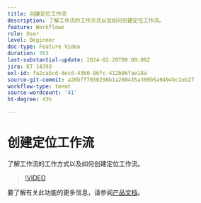 ```yaml
---
title: 创建定位工作流
description: 了解工作流的工作方式以及如何创建定位工作流。
feature: Workflows
role: User
level: Beginner
doc-type: Feature Video
duration: 763
last-substantial-update: 2024-02-28T00:00:00Z
jira: KT-14393
exl-id: fa2ca5cd-decd-4360-86fc-412b06fae18a
source-git-commit: a20bff7850298b1a280435a369b5a9494bc2eb27
workflow-type: tm+mt
source-wordcount: '41'
ht-degree: 43%

---
```


# 创建定位工作流

了解工作流的工作方式以及如何创建定位工作流。

>[!VIDEO](https://video.tv.adobe.com/v/3425873/?learn=on)


要了解有关此功能的更多信息，请参阅[产品文档](https://experienceleague.adobe.com/docs/campaign-web/v8/wf/gs-workflows.html?lang=zh-Hans)。
